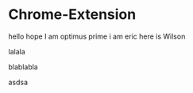 # Chrome-Extension

hello
hope
I am optimus prime
i am eric
here is Wilson

lalala

blablabla

asdsa
